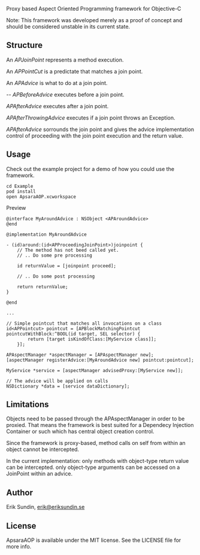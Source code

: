 Proxy based Aspect Oriented Programming framework for Objective-C

Note: This framework was developed merely as a proof of concept and should be considered unstable in its current state.

## Structure

An *APJoinPoint* represents a method execution.

An *APPointCut* is a predictate that matches a join point.

An *APAdvice* is what to do at a join point.

--
*APBeforeAdvice* executes before a join point.

*APAfterAdvice* executes after a join point.

*APAfterThrowingAdvice* executes if a join point throws an Exception.

*APAfterAdvice* sorrounds the join point and gives the advice implementation control of proceeding with the join point execution and the return value.

## Usage

Check out the example project for a demo of how you could use the framework.

```
cd Example
pod install
open ApsaraAOP.xcworkspace
```

Preview
```
@interface MyAroundAdvice : NSObject <APAroundAdvice>
@end

@implementation MyAroundAdvice

- (id)around:(id<APProceedingJoinPoint>)joinpoint {
    // The method has not beed called yet.
    // .. Do some pre processing
    
    id returnValue = [joinpoint proceed];
    
    // .. Do some post processing
    
    return returnValue;
}

@end

...

// Simple pointcut that matches all invocations on a class
id<APPointcut> pointcut = [APBlockMatchingPointcut pointcutWithBlock:^BOOL(id target, SEL selector) {
        return [target isKindOfClass:[MyService class]];
    }];

APAspectManager *aspectManager = [APAspectManager new];
[aspectManager registerAdvice:[MyAroundAdvice new] pointcut:pointcut];

MyService *service = [aspectManager advisedProxy:[MyService new]];

// The advice will be applied on calls
NSDictionary *data = [service dataDictionary];

```

## Limitations

Objects need to be passed through the APAspectManager in order to be proxied. That means the framework is best suited for a Dependecy Injection Container or such which has central object creation control.

Since the framework is proxy-based, method calls on self from within an object cannot be intercepted.

In the current implementation:
only methods with object-type return value can be intercepted.
only object-type arguments can be accessed on a JoinPoint within an advice.

## Author

Erik Sundin, erik@eriksundin.se

## License

ApsaraAOP is available under the MIT license. See the LICENSE file for more info.

